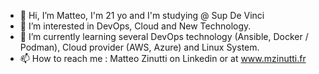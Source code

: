 - 👋 Hi, I’m Matteo, I'm 21 yo and I'm studying @ Sup De Vinci
- 👀 I’m interested in DevOps, Cloud and New Technology.
- 🌱 I’m currently learning several DevOps technology (Ansible, Docker / Podman), Cloud provider (AWS, Azure) and Linux System.
- 📫 How to reach me : Matteo Zinutti on Linkedin or at www.mzinutti.fr
